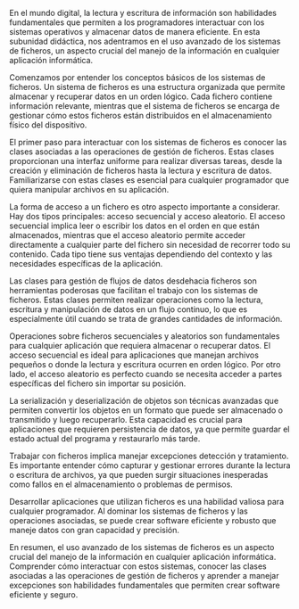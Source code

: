 En el mundo digital, la lectura y escritura de información son habilidades fundamentales que permiten a los programadores interactuar con los sistemas operativos y almacenar datos de manera eficiente. En esta subunidad didáctica, nos adentramos en el uso avanzado de los sistemas de ficheros, un aspecto crucial del manejo de la información en cualquier aplicación informática.

Comenzamos por entender los conceptos básicos de los sistemas de ficheros. Un sistema de ficheros es una estructura organizada que permite almacenar y recuperar datos en un orden lógico. Cada fichero contiene información relevante, mientras que el sistema de ficheros se encarga de gestionar cómo estos ficheros están distribuidos en el almacenamiento físico del dispositivo.

El primer paso para interactuar con los sistemas de ficheros es conocer las clases asociadas a las operaciones de gestión de ficheros. Estas clases proporcionan una interfaz uniforme para realizar diversas tareas, desde la creación y eliminación de ficheros hasta la lectura y escritura de datos. Familiarizarse con estas clases es esencial para cualquier programador que quiera manipular archivos en su aplicación.

La forma de acceso a un fichero es otro aspecto importante a considerar. Hay dos tipos principales: acceso secuencial y acceso aleatorio. El acceso secuencial implica leer o escribir los datos en el orden en que están almacenados, mientras que el acceso aleatorio permite acceder directamente a cualquier parte del fichero sin necesidad de recorrer todo su contenido. Cada tipo tiene sus ventajas dependiendo del contexto y las necesidades específicas de la aplicación.

Las clases para gestión de flujos de datos desdehacia ficheros son herramientas poderosas que facilitan el trabajo con los sistemas de ficheros. Estas clases permiten realizar operaciones como la lectura, escritura y manipulación de datos en un flujo continuo, lo que es especialmente útil cuando se trata de grandes cantidades de información.

Operaciones sobre ficheros secuenciales y aleatorios son fundamentales para cualquier aplicación que requiera almacenar o recuperar datos. El acceso secuencial es ideal para aplicaciones que manejan archivos pequeños o donde la lectura y escritura ocurren en orden lógico. Por otro lado, el acceso aleatorio es perfecto cuando se necesita acceder a partes específicas del fichero sin importar su posición.

La serialización y deserialización de objetos son técnicas avanzadas que permiten convertir los objetos en un formato que puede ser almacenado o transmitido y luego recuperarlo. Esta capacidad es crucial para aplicaciones que requieren persistencia de datos, ya que permite guardar el estado actual del programa y restaurarlo más tarde.

Trabajar con ficheros implica manejar excepciones detección y tratamiento. Es importante entender cómo capturar y gestionar errores durante la lectura o escritura de archivos, ya que pueden surgir situaciones inesperadas como fallos en el almacenamiento o problemas de permisos.

Desarrollar aplicaciones que utilizan ficheros es una habilidad valiosa para cualquier programador. Al dominar los sistemas de ficheros y las operaciones asociadas, se puede crear software eficiente y robusto que maneje datos con gran capacidad y precisión.

En resumen, el uso avanzado de los sistemas de ficheros es un aspecto crucial del manejo de la información en cualquier aplicación informática. Comprender cómo interactuar con estos sistemas, conocer las clases asociadas a las operaciones de gestión de ficheros y aprender a manejar excepciones son habilidades fundamentales que permiten crear software eficiente y seguro.
